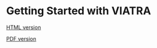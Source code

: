 # Getting Started with VIATRA

[HTML version](http://static.incquerylabs.com/projects/viatra/viatra-docs/ViatraDocs.html)

[PDF version](http://static.incquerylabs.com/projects/viatra/viatra-docs/ViatraDocs.pdf)
